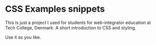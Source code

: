 # CSS Examples snippets
This is just a project I used for students for web-integrator education at Tech College, Denmark. A short introduction to CSS and styling.

Use it as you like.
